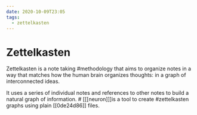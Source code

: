 ```yaml
---
date: 2020-10-09T23:05
tags:
  - zettelkasten
---
```


# Zettelkasten

Zettelkasten is a note taking #methodology that aims to organize notes in a way
that matches how the human brain organizes thoughts: in a graph of
interconnected ideas.

It uses a series of individual notes and references to other notes to build a
natural graph of information. # [[[neuron]]]is a tool to create #zettelkasten graphs
using plain [[0de24d86]] files.
